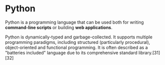 # Python

Python is a programming language that can be used both for writing **command-line scripts** or building **web applications**.

Python is dynamically-typed and garbage-collected. It supports multiple programming paradigms, including structured (particularly procedural), object-oriented and functional programming. It is often described as a "batteries included" language due to its comprehensive standard library.[31][32]